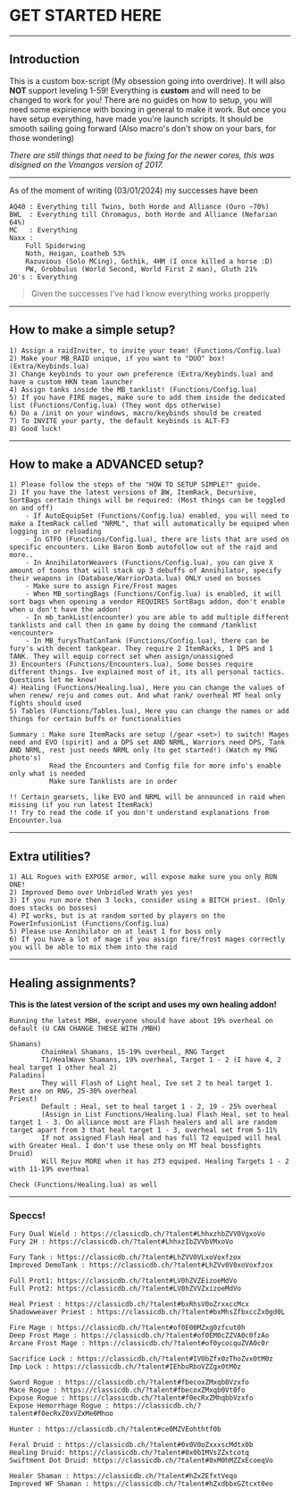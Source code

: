 # GET STARTED HERE

---

## Introduction

This is a custom box-script (My obsession going into overdrive).
It will also **NOT** support leveling 1-59!
Everything is **custom** and will need to be changed to work for you!
There are no guides on how to setup, you will need some expirience with boxing in general to make it work.
But once you have setup everything, have made you're launch scripts. It should be smooth sailing going forward
(Also macro's don't show on your bars, for those wondering)

*There are still things that need to be fixing for the newer cores, this was disigned on the Vmangos version of 2017.*

---

As of the moment of writing (03/01/2024) my successes have been

	AQ40 : Everything till Twins, both Horde and Alliance (Ouro ~70%)
	BWL  : Everything till Chromagus, both Horde and Alliance (Nefarian 64%)
	MC   : Everything
	Naxx : 	
		Full Spiderwing
		Noth, Heigan, Loatheb 53%
		Razuvious (Solo MCing), Gothik, 4HM (I once killed a horse :D)
		PW, Grobbulus (World Second, World First 2 man), Gluth 21%
	20's : Everything

> Given the successes I've had I know everything works propperly

---

## How to make a simple setup?

	1) Assign a raidInviter, to invite your team! (Functions/Config.lua)
	2) Make your MB_RAID unique, if you want to "DUO" box! (Extra/Keybinds.lua)
	3) Change keybinds to your own preference (Extra/Keybinds.lua) and have a custom HKN team launcher
	4) Assign tanks inside the MB_tanklist! (Functions/Config.lua)
	5) If you have FIRE mages, make sure to add them inside the dedicated list (Functions/Config.lua) (They wont dps otherwise)
	6) Do a /init on your windows, macro/keybinds should be created
	7) To INVITE your party, the default keybinds is ALT-F3
	8) Good luck!

---

## How to make a ADVANCED setup?

	1) Please follow the steps of the "HOW TO SETUP SIMPLE?" guide.
	2) If you have the latest versions of BW, ItemRack, Decursive, SortBags certain things will be required: (Most things can be toggled on and off)
		- If AutoEquipSet (Functions/Config.lua) enabled, you will need to make a ItemRack called "NRML", that will automatically be equiped when logging in or reloading
		- In GTFO (Functions/Config.lua), there are lists that are used on specific encounters. Like Baron Bomb autofollow out of the raid and more..
		- In AnnihilatorWeavers (Functions/Config.lua), you can give X amount of toons that will stack up 3 debuffs of Annihilator, specify their weapons in (Database/WarriorData.lua) ONLY used on bosses
		- Make sure to assign Fire/Frost mages
		- When MB_sortingBags (Functions/Config.lua) is enabled, it will sort bags when opening a vendor REQUIRES SortBags addon, don't enable when u don't have the addon!
		- In mb_tankList(encounter) you are able to add multiple different tanklists and call then in game by doing the command /tanklist <encounter>
		- In MB_furysThatCanTank (Functions/Config.lua), there can be fury's with decent tankgear. They require 2 ItemRacks, 1 DPS and 1 TANK. They will equip correct set when assign/unassigned
	3) Encounters (Functions/Encounters.lua), Some bosses require different things. Ive explained most of it, its all personal tactics. Questions let me know!
	4) Healing (Functions/Healing.lua), Here you can change the values of when renew/ reju and comes out. And what rank/ overheal MT heal only fights should used
	5) Tables (Functions/Tables.lua), Here you can change the names or add things for certain buffs or functionalities
	
	Summary : Make sure ItemRacks are setup (/gear <set>) to switch! Mages need and EVO (spirit) and a DPS set AND NRML, Warriors need DPS, Tank AND NRML, rest just needs NRML only (to get started!) (Watch my PNG photo's)
			  Read the Encounters and Config file for more info's enable only what is needed
			  Make sure Tanklists are in order

	!! Certain gearsets, like EVO and NRML will be announced in raid when missing (if you run latest ItemRack)
	!! Try to read the code if you don't understand explanations from Encounter.lua

---

## Extra utilities?

	1) ALL Rogues with EXPOSE armor, will expose make sure you only RUN ONE!
	2) Improved Demo over Unbridled Wrath yes yes!
	3) If you run more then 3 locks, consider using a BITCH priest. (Only does stacks on bosses)
	4) PI works, but is at random sorted by players on the PowerInfusionList (Functions/Config.lua)
	5) Please use Annihilator on at least 1 for boss only
	6) If you have a lot of mage if you assign fire/frost mages correctly you will be able to mix them into the raid 

---

## Healing assignments?

**This is the latest version of the script and uses my own healing addon!**

	Running the latest MBH, everyone should have about 19% overheal on default (U CAN CHANGE THESE WITH /MBH)

	Shamans) 
			ChainHeal Shamans, 15-19% overheal, RNG Target
			T1/HealWave Shamans, 19% overheal, Target 1 - 2 (I have 4, 2 heal target 1 other heal 2)
	Paladins)
			They will Flash of Light heal, Ive set 2 to heal target 1. Rest are on RNG, 25-30% overheal 
	Priest)
			Default : Heal, set to heal target 1 - 2, 19 - 25% overheal
			(Assign in List Functions/Healing.lua) Flash Heal, set to heal target 1 - 3. On alliance most are Flash healers and all are random target apart from 3 that heal target 1 - 3, overheal set from 5-11%
			If not assigned Flash Heal and has full T2 equiped will heal with Greater Heal. I don't use these only on MT heal bossfights
	Druid)
			Will Rejuv MORE when it has 2T3 equiped. Healing Targets 1 - 2 with 11-19% overheal

	Check (Functions/Healing.lua) as well

---

### Speccs!

	Fury Dual Wield : https://classicdb.ch/?talent#LhhxzhbZVV0VgxoVo
	Fury 2H : https://classicdb.ch/?talent#LhhxzIbZVVbVMxoVo

	Fury Tank : https://classicdb.ch/?talent#LhZVV0VLxoVoxfzox
	Improved DemoTank : https://classicdb.ch/?talent#LhZVv0V0xoVoxfzox

	Full Prot1: https://classicdb.ch/?talent#LV0hZVZEizoeMdVo 
	Full Prot2: https://classicdb.ch/?talent#LV0hZVVZxizoeMdVo

	Heal Priest : https://classicdb.ch/?talent#bxRhsV0oZrxxccMcx
	Shadowweaver Priest : https://classicdb.ch/?talent#bxMhsZfbxccZx0gd0L

	Fire Mage : https://classicdb.ch/?talent#of0E00MZxg0zfcut0h
	Deep Frost Mage : https://classicdb.ch/?talent#of0EM0cZZVA0c0fzAo
	Arcane Frost Mage : https://classicdb.ch/?talent#of0ycocquZVA0c0r

	Sacrifice Lock : https://classicdb.ch/?talent#IV0bZfx0zThoZvx0tM0z
	Imp Lock : https://classicdb.ch/?talent#IEhbuRboVZZgx0tM0z

	Sword Rogue : https://classicdb.ch/?talent#fbecoxZMxqb0Vzxfo
	Mace Rogue : https://classicdb.ch/?talent#fbecoxZMxqb0Vt0fo
	Expose Rogue : https://classicdb.ch/?talent#f0ecRxZMhqbbVzxfo
	Expose Hemorrhage Rogue : https://classicdb.ch/?talent#f0ecRxZ0xVZxMe0Mhoo

	Hunter : https://classicdb.ch/?talent#ce0MZVEohthtf0b

	Feral Druid : https://classicdb.ch/?talent#0x0V0oZxxxscMdtx0b
	Healing Druid: https://classicdb.ch/?talent#0x0bIMVsZZxtcotq
	Swiftment Dot Druid: https://classicdb.ch/?talent#0xM0hMZZxEcoeqVo

	Healer Shaman : https://classicdb.ch/?talent#hZxZEfxtVeqo
	Improved WF Shaman : https://classicdb.ch/?talent#hZxdbbxGZtcxt0eo
